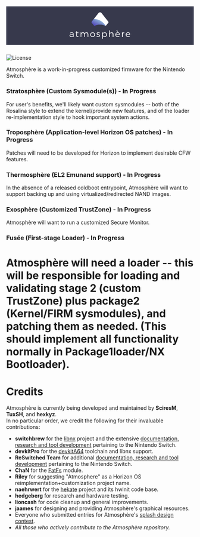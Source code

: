 
![Banner](img/banner.png?raw=true)
=====

![License](https://img.shields.io/badge/License-GPLv2-blue.svg)

Atmosphère is a work-in-progress customized firmware for the Nintendo Switch.


### Stratosphère (Custom Sysmodule(s)) - In Progress

For user's benefits, we'll likely want custom sysmodules -- both of the Rosalina style to extend the kernel/provide new features, and of the loader re-implementation style to hook important system actions.


### Troposphère (Application-level Horizon OS patches) - In Progress

Patches will need to be developed for Horizon to implement desirable CFW features.



### Thermosphère (EL2 Emunand support) - In Progress

In the absence of a released coldboot entrypoint, Atmosphère will want to support backing up and using virtualized/redirected NAND images.


### Exosphère (Customized TrustZone) - In Progress

Atmosphère will want to run a customized Secure Monitor.


### Fusée (First-stage Loader) - In Progress

Atmosphère will need a loader -- this will be responsible for loading and validating stage 2 (custom TrustZone) plus package2 (Kernel/FIRM sysmodules), and patching them as needed. (This should implement all functionality normally in Package1loader/NX Bootloader).
=======
Credits
=====

Atmosphère is currently being developed and maintained by __SciresM__, __TuxSH__, and __hexkyz__.<br>
In no particular order, we credit the following for their invaluable contributions:

* __switchbrew__ for the [libnx](https://github.com/switchbrew/libnx) project and the extensive [documentation, research and tool development](http://switchbrew.org) pertaining to the Nintendo Switch.
* __devkitPro__ for the [devkitA64](https://devkitpro.org/) toolchain and libnx support.
* __ReSwitched Team__ for additional [documentation, research and tool development](https://reswitched.tech/) pertaining to the Nintendo Switch.
* __ChaN__ for the [FatFs](http://elm-chan.org/fsw/ff/00index_e.html) module.
* __Riley__ for suggesting "Atmosphere" as a Horizon OS reimplementation+customization project name.
* __naehrwert__ for the [hekate](https://github.com/nwert/hekate) project and its hwinit code base.
* __hedgeberg__ for research and hardware testing.
* __lioncash__ for code cleanup and general improvements.
* __jaames__ for designing and providing Atmosphère's graphical resources.
* Everyone who submitted entries for Atmosphère's [splash design contest](https://github.com/Atmosphere-NX/Atmosphere-splashes).
* _All those who actively contribute to the Atmosphère repository._
